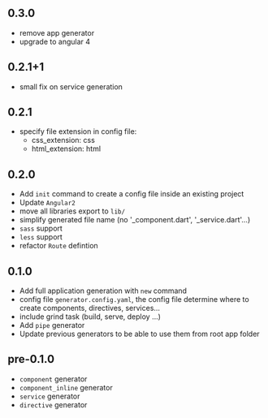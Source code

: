 ## 0.3.0

* remove app generator
* upgrade to angular 4

## 0.2.1+1
* small fix on service generation

## 0.2.1
* specify file extension in config file:
    - css_extension: css
    - html_extension: html

## 0.2.0
* Add `init` command to create a config file inside an existing project
* Update `Angular2`
* move all libraries export to `lib/`
* simplify generated file name (no '_component.dart', '_service.dart'...)
* `sass` support
* `less` support
* refactor `Route` defintion


## 0.1.0

* Add full application generation with `new` command
* config file `generator.config.yaml`, the config file determine where to create components, directives, services...
* include grind task (build, serve, deploy ...)
* Add `pipe` generator
* Update previous generators to be able to use them from root app folder

## pre-0.1.0

* `component` generator
* `component_inline` generator
* `service` generator
* `directive` generator
